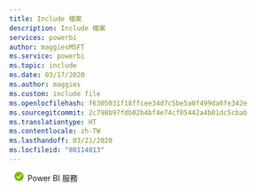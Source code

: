 ```yaml
---
title: Include 檔案
description: Include 檔案
services: powerbi
author: maggiesMSFT
ms.service: powerbi
ms.topic: include
ms.date: 03/17/2020
ms.author: maggies
ms.custom: include file
ms.openlocfilehash: f6305031f18ffcee34d7c5be5a0f499da6fe342e
ms.sourcegitcommit: 2c798b97fdb02b4bf4e74cf05442a4b01dc5cbab
ms.translationtype: HT
ms.contentlocale: zh-TW
ms.lasthandoff: 03/21/2020
ms.locfileid: "80114013"
---
```

![是](media/yes.png) Power BI 服務